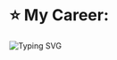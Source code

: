 <!-- title with span (you can render emojis or markdown inside it) -->
<span align="center"> <h1> :star: My Career: </h1> </span>



  ![Typing SVG](https://readme-typing-svg.demolab.com?font=Fira+Code&pause=500&color=F70086&center=true&multiline=true&width=435&lines=I'm+just+some+idiot+13+year+old+kid;+++++++++++++++++Deal+with+it)
  
  
  
  
  
  
  
 
